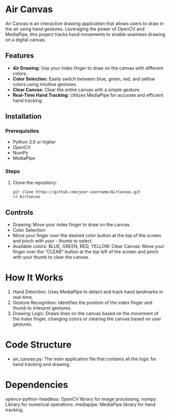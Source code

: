 # Air Canvas

Air Canvas is an interactive drawing application that allows users to draw in the air using hand gestures. Leveraging the power of OpenCV and MediaPipe, this project tracks hand movements to enable seamless drawing on a digital canvas.

## Features
- **Air Drawing:** Use your index finger to draw on the canvas with different colors.
- **Color Selection:** Easily switch between blue, green, red, and yellow colors using intuitive gestures.
- **Clear Canvas:** Clear the entire canvas with a simple gesture.
- **Real-Time Hand Tracking:** Utilizes MediaPipe for accurate and efficient hand tracking.

## Installation
### Prerequisites
- Python 3.6 or higher
- OpenCV
- NumPy
- MediaPipe

### Steps
1. Clone the repository:
   ```bash
   git clone https://github.com/your-username/AirCanvas.git
   cd AirCanvas
   ```
## Controls
- Drawing: Move your index finger to draw on the canvas.
- Color Selection:
-  Move your finger over the desired color button at the top of the screen and pinch with your -  thumb to select.
- Available colors: BLUE, GREEN, RED, YELLOW.
Clear Canvas: Move your finger over the "CLEAR" button at the top left of the screen and pinch with your thumb to clear the canvas.

# How It Works
1. Hand Detection: Uses MediaPipe to detect and track hand landmarks in real-time.
2. Gesture Recognition: Identifies the position of the index finger and thumb to interpret gestures.
3. Drawing Logic: Draws lines on the canvas based on the movement of the index finger, changing colors or clearing the canvas based on user gestures.

# Code Structure
- air_canvas.py: The main application file that contains all the logic for hand tracking and drawing.

# Dependencies
opencv-python-headless: OpenCV library for image processing.
numpy: Library for numerical operations.
mediapipe: MediaPipe library for hand tracking.

